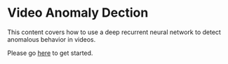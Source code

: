 # Video Anomaly Dection

This content covers how to use a deep recurrent neural network to detect anomalous behavior in videos.

Please go [here](../video_anomaly/README.md) to get started.
